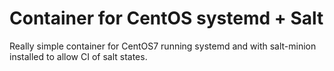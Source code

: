 # Container for CentOS systemd + Salt

Really simple container for CentOS7 running systemd and with salt-minion installed to allow CI of salt states.
